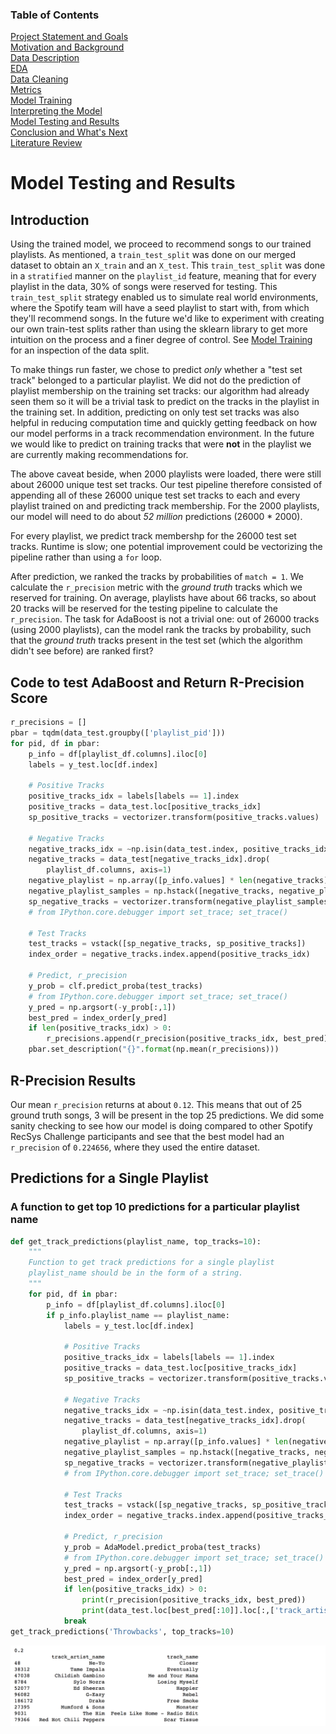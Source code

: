 ### Table of Contents
[Project Statement and Goals](https://tralpha.github.io/spotify-project/project-statement-and-goals.html) <br>
[Motivation and Background](https://tralpha.github.io/spotify-project/motivation-and-background.html) <br>
[Data Description](https://tralpha.github.io/spotify-project/data-description.html) <br>
[EDA](https://tralpha.github.io/spotify-project/eda.html) <br>
[Data Cleaning](https://tralpha.github.io/spotify-project/data-cleaning.html) <br>
[Metrics](https://tralpha.github.io/spotify-project/metrics.html) <br>
[Model Training](https://tralpha.github.io/spotify-project/model-training.html) <br>
[Interpreting the Model](https://tralpha.github.io/spotify-project/interpreting-the-model.html) <br>
[Model Testing and Results](https://tralpha.github.io/spotify-project/model-testing-and-results.html) <br>
[Conclusion and What's Next](https://tralpha.github.io/spotify-project/conclusion.html) <br>
[Literature Review](https://tralpha.github.io/spotify-project/literature-review.html) <br>

# Model Testing and Results

## Introduction
Using the trained model, we proceed to recommend songs to our trained playlists. As mentioned, a `train_test_split` was done on our merged dataset to obtain an `X_train` and an `X_test`. This `train_test_split` was done in a `stratified` manner on the `playlist_id` feature, meaning that for every playlist in the data, 30% of songs were reserved for testing. This `train_test_split` strategy enabled us to simulate real world environments, where the Spotify team will have a seed playlist to start with, from which they'll recommend songs.  In the future we'd like to experiment with creating our own train-test splits rather than using the sklearn library to get more intuition on the process and a finer degree of control.  See [Model Training](https://tralpha.github.io/spotify-project/model-training.html) for an inspection of the data split.

To make things run faster, we chose to predict *only* whether a "test set track" belonged to a particular playlist. We did not do the prediction of playlist membership on the training set tracks: our algorithm had already seen them so it will be a trivial task to predict on the tracks in the playlist in the training set. In addition, predicting on only test set tracks was also helpful in reducing computation time and quickly getting feedback on how our model performs in a track recommendation environment.  In the future we would like to predict on training tracks that were **not** in the playlist we are currently making recommendations for.

The above caveat beside, when 2000 playlists were loaded, there were still about 26000 unique test set tracks. Our test pipeline therefore consisted of appending all of these 26000 unique test set tracks to each and every playlist trained on and predicting track membership. For the 2000 playlists, our model will need to do about *52 million* predictions (26000 * 2000). 

For every playlist, we predict track membershp for the 26000 test set tracks. Runtime is slow; one potential improvement could be vectorizing the pipeline rather than using a `for` loop. 

After prediction, we ranked the tracks by probabilities of `match = 1`.  We calculate the `r_precision` metric with the *ground truth* tracks which we reserved for training. On average, playlists have about 66 tracks, so about 20 tracks will be reserved for the testing pipeline to calculate the `r_precision`. The task for AdaBoost is not a trivial one: out of 26000 tracks (using 2000 playlists), can the model rank the tracks by probability, such that the *ground truth* tracks present in the test set (which the algorithm didn't see before) are ranked first?

## Code to test AdaBoost and Return R-Precision Score
```python
r_precisions = []
pbar = tqdm(data_test.groupby(['playlist_pid']))
for pid, df in pbar:
    p_info = df[playlist_df.columns].iloc[0]
    labels = y_test.loc[df.index]
    
    # Positive Tracks
    positive_tracks_idx = labels[labels == 1].index
    positive_tracks = data_test.loc[positive_tracks_idx]
    sp_positive_tracks = vectorizer.transform(positive_tracks.values)
    
    # Negative Tracks
    negative_tracks_idx = ~np.isin(data_test.index, positive_tracks_idx)
    negative_tracks = data_test[negative_tracks_idx].drop(
        playlist_df.columns, axis=1)
    negative_playlist = np.array([p_info.values] * len(negative_tracks))
    negative_playlist_samples = np.hstack([negative_tracks, negative_playlist])
    sp_negative_tracks = vectorizer.transform(negative_playlist_samples)
    # from IPython.core.debugger import set_trace; set_trace()
    
    # Test Tracks
    test_tracks = vstack([sp_negative_tracks, sp_positive_tracks])
    index_order = negative_tracks.index.append(positive_tracks_idx)
    
    # Predict, r_precision
    y_prob = clf.predict_proba(test_tracks)
    # from IPython.core.debugger import set_trace; set_trace()
    y_pred = np.argsort(-y_prob[:,1])
    best_pred = index_order[y_pred]
    if len(positive_tracks_idx) > 0:
        r_precisions.append(r_precision(positive_tracks_idx, best_pred))
    pbar.set_description("{}".format(np.mean(r_precisions)))
```

## R-Precision Results
Our mean `r_precision` returns at about `0.12`. This means that out of 25 ground truth songs, 3 will be present in the top 25 predictions. We did some sanity checking to see how our model is doing compared to other Spotify RecSys Challenge participants and see that the best model had an `r_precision` of `0.224656`, where they used the entire dataset.  

## Predictions for a Single Playlist

### A function to get top 10 predictions for a particular playlist name
```python
def get_track_predictions(playlist_name, top_tracks=10):
    """
    Function to get track predictions for a single playlist
    playlist_name should be in the form of a string.
    """
    for pid, df in pbar:
        p_info = df[playlist_df.columns].iloc[0]
        if p_info.playlist_name == playlist_name: 
            labels = y_test.loc[df.index]

            # Positive Tracks
            positive_tracks_idx = labels[labels == 1].index
            positive_tracks = data_test.loc[positive_tracks_idx]
            sp_positive_tracks = vectorizer.transform(positive_tracks.values)

            # Negative Tracks
            negative_tracks_idx = ~np.isin(data_test.index, positive_tracks_idx)
            negative_tracks = data_test[negative_tracks_idx].drop(
                playlist_df.columns, axis=1)
            negative_playlist = np.array([p_info.values] * len(negative_tracks))
            negative_playlist_samples = np.hstack([negative_tracks, negative_playlist])
            sp_negative_tracks = vectorizer.transform(negative_playlist_samples)
            # from IPython.core.debugger import set_trace; set_trace()

            # Test Tracks
            test_tracks = vstack([sp_negative_tracks, sp_positive_tracks])
            index_order = negative_tracks.index.append(positive_tracks_idx)

            # Predict, r_precision
            y_prob = AdaModel.predict_proba(test_tracks)
            # from IPython.core.debugger import set_trace; set_trace()
            y_pred = np.argsort(-y_prob[:,1])
            best_pred = index_order[y_pred]
            if len(positive_tracks_idx) > 0:
                print(r_precision(positive_tracks_idx, best_pred))
                print(data_test.loc[best_pred[:10]].loc[:,['track_artist_name','track_name']])
            break
get_track_predictions('Throwbacks', top_tracks=10)
```
![predictions](images/track_predictions.png)
